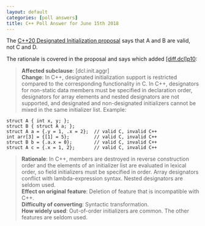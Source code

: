 ```yaml
---
layout: default
categories: [poll answers] 
title: C++ Poll Answer for June 15th 2018 
---
```


The [C++20 Designated Initialization proposal](https://wg21.link/p0329) says that A and B are valid, not C and D.

The rationale is covered in the proposal and says which added [\[diff.dcl\]p10](http://eel.is/c++draft/diff.dcl#10):

>**Affected subclause**: [dcl.init.aggr]  
>**Change**: In C++, designated initialization support is restricted compared to the corresponding functionality in C.
In C++, designators for non-static data members must be specified in declaration order, designators for array elements and nested designators are not supported, and designated and non-designated initializers cannot be mixed in the same initializer list.
> Example: 
>
    struct A { int x, y; };
    struct B { struct A a; };
    struct A a = {.y = 1, .x = 2};  // valid C, invalid C++
    int arr[3] = {[1] = 5};         // valid C, invalid C++
    struct B b = {.a.x = 0};        // valid C, invalid C++
    struct A c = {.x = 1, 2};       // valid C, invalid C++
>
>**Rationale**: In C++, members are destroyed in reverse construction order and the elements of an initializer list are evaluated in lexical order, so field initializers must be specified in order.
Array designators conflict with lambda-expression syntax.
Nested designators are seldom used.  
>**Effect on original feature**: Deletion of feature that is incompatible with C++.  
>**Difficulty of converting**: Syntactic transformation.  
>**How widely used**: Out-of-order initializers are common.
The other features are seldom used.

